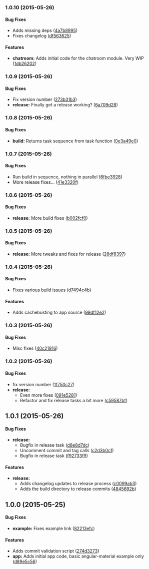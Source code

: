### 1.0.10 (2015-05-26)


#### Bug Fixes

* Adds missing deps ([4a7b8995](https://github.com/TomNeyland/neweden.im-frontend.git/commit/4a7b8995e81197f90c87e6560026ce3b41ebd03a))
* Fixes changelog ([df563625](https://github.com/TomNeyland/neweden.im-frontend.git/commit/df5636255f661800c52e85a1f2d7ceb19cd6b699))


#### Features

* **chatroom:** Adds initial code for the chatroom module. Very WIP ([1db26202](https://github.com/TomNeyland/neweden.im-frontend.git/commit/1db2620297bbedf53b2db8b0a1e2250c1551dd93))


### 1.0.9 (2015-05-26)


#### Bug Fixes

* Fix version number ([273b31b3](https://github.com/TomNeyland/neweden.im-frontend.git/commit/273b31b399cc5eb28afcc384963ebf71791785f9))
* **release:** Finally get a release working? ([6a709d28](https://github.com/TomNeyland/neweden.im-frontend.git/commit/6a709d280bbd1cdfdccafd8d0e291909c06f4f31))


### 1.0.8 (2015-05-26)


#### Bug Fixes

* **build:** Returns task sequence from task function ([0e3a49e0](https://github.com/TomNeyland/neweden.im-frontend.git/commit/0e3a49e0707769e93aca05b1df21a869bcc67349))


### 1.0.7 (2015-05-26)


#### Bug Fixes

* Run build in sequence, nothing in parallel ([6fbe3928](https://github.com/TomNeyland/neweden.im-frontend.git/commit/6fbe392852811cf2f4fdec483cc3092f4c89a20a))
* More release fixes... ([41e3320f](https://github.com/TomNeyland/neweden.im-frontend.git/commit/41e3320f24aa8774a3d627699ca4a9b4e7d349a3))


### 1.0.6 (2015-05-26)


#### Bug Fixes

* **release:** More build fixes ([b002fcf0](https://github.com/TomNeyland/neweden.im-frontend.git/commit/b002fcf02cc853fc4ad887b2926180094b9aefcc))


### 1.0.5 (2015-05-26)


#### Bug Fixes

* **release:** More tweaks and fixes for release ([28df8397](https://github.com/TomNeyland/neweden.im-frontend.git/commit/28df839727cacdcdaccdf8e91c9fe0ee363b00e8))


### 1.0.4 (2015-05-26)


#### Bug Fixes

* Fixes various build issues ([d7494c4b](https://github.com/TomNeyland/neweden.im-frontend.git/commit/d7494c4b14c3e60e09af9e978fac40921288996b))


#### Features

* Adds cachebusting to app source ([99df12e2](https://github.com/TomNeyland/neweden.im-frontend.git/commit/99df12e2890c69aafc21ce8897c67406528eb304))


### 1.0.3 (2015-05-26)


#### Bug Fixes

* Misc fixes ([40c21916](https://github.com/TomNeyland/neweden.im-frontend.git/commit/40c219169c2a70e26cb695bfb2c5cf1fb2444969))


### 1.0.2 (2015-05-26)


#### Bug Fixes

* fix version number ([1f750c27](https://github.com/TomNeyland/neweden.im-frontend.git/commit/1f750c274118676d04451179f827cc182abf8d27))
* **release:**
  * Even more fixes ([091e5281](https://github.com/TomNeyland/neweden.im-frontend.git/commit/091e528189d8d309718985702d14875b42fa8621))
  * Refactor and fix release tasks a bit more ([c59587bf](https://github.com/TomNeyland/neweden.im-frontend.git/commit/c59587bf649442db4bacc45b1cf621a6489b5027))


## 1.0.1 (2015-05-26)


#### Bug Fixes

* **release:**
  * Bugfix in release task ([d8e8d7dc](https://github.com/TomNeyland/neweden.im-frontend.git/commit/d8e8d7dc48058f6b6a8652e2c5d965828faec6a4))
  * Uncomment commit and tag calls ([c2d3b0c1](https://github.com/TomNeyland/neweden.im-frontend.git/commit/c2d3b0c120bdd377658ddbb0a6549f37401f1132))
  * Bugfix in release task ([f92733f9](https://github.com/TomNeyland/neweden.im-frontend.git/commit/f92733f91ab331830755bd2d4f81d3f082d340fa))


#### Features

* **release:**
  * Adds changelog updates to release process ([c0099ab3](https://github.com/TomNeyland/neweden.im-frontend.git/commit/c0099ab3f851911d7e8100a64e1a1b6f664c3e2d))
  * Adds the build directory to release commits ([4845692b](https://github.com/TomNeyland/neweden.im-frontend.git/commit/4845692b1291d01ccc39a5b7170b4b075dc45d4e))


## 1.0.0 (2015-05-25)


#### Bug Fixes

* **example:** Fixes example link ([82213efc](https://github.com/TomNeyland/neweden.im-frontend.git/commit/82213efc74dc665874f607063aa540eb335a03c6))


#### Features

* Adds commit validation script ([274d3273](https://github.com/TomNeyland/neweden.im-frontend.git/commit/274d32730155f04e6bb98c137647f8009bb47934))
* **app:** Adds initial app code, basic angular-material example only ([d89e5c56](https://github.com/TomNeyland/neweden.im-frontend.git/commit/d89e5c5688eee69cc3997d23547b084ae8be1713))
